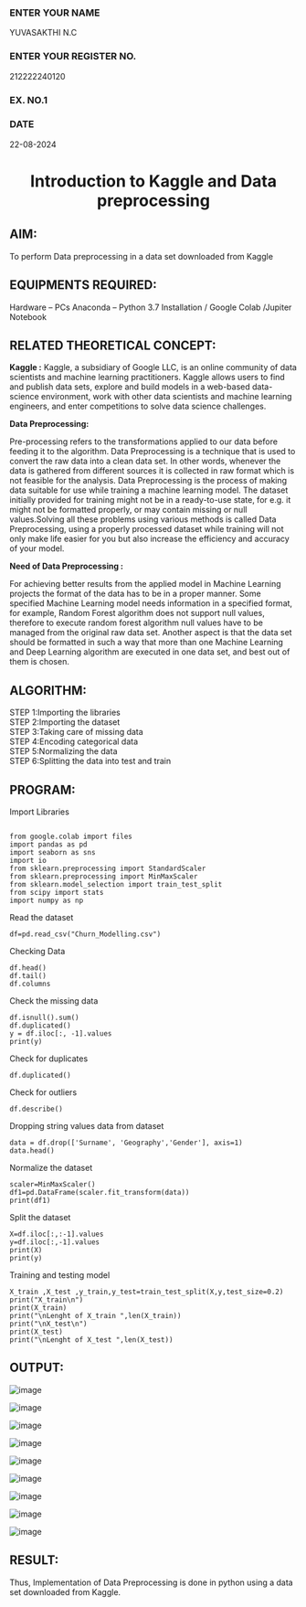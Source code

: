 <H3>ENTER YOUR NAME</H3>
YUVASAKTHI N.C
<H3>ENTER YOUR REGISTER NO.</H3>
212222240120
<H3>EX. NO.1</H3>
<H3>DATE</H3>
22-08-2024
<H1 ALIGN =CENTER> Introduction to Kaggle and Data preprocessing</H1>

## AIM:

To perform Data preprocessing in a data set downloaded from Kaggle

## EQUIPMENTS REQUIRED:
Hardware – PCs
Anaconda – Python 3.7 Installation / Google Colab /Jupiter Notebook

## RELATED THEORETICAL CONCEPT:

**Kaggle :**
Kaggle, a subsidiary of Google LLC, is an online community of data scientists and machine learning practitioners. Kaggle allows users to find and publish data sets, explore and build models in a web-based data-science environment, work with other data scientists and machine learning engineers, and enter competitions to solve data science challenges.

**Data Preprocessing:**

Pre-processing refers to the transformations applied to our data before feeding it to the algorithm. Data Preprocessing is a technique that is used to convert the raw data into a clean data set. In other words, whenever the data is gathered from different sources it is collected in raw format which is not feasible for the analysis.
Data Preprocessing is the process of making data suitable for use while training a machine learning model. The dataset initially provided for training might not be in a ready-to-use state, for e.g. it might not be formatted properly, or may contain missing or null values.Solving all these problems using various methods is called Data Preprocessing, using a properly processed dataset while training will not only make life easier for you but also increase the efficiency and accuracy of your model.

**Need of Data Preprocessing :**

For achieving better results from the applied model in Machine Learning projects the format of the data has to be in a proper manner. Some specified Machine Learning model needs information in a specified format, for example, Random Forest algorithm does not support null values, therefore to execute random forest algorithm null values have to be managed from the original raw data set.
Another aspect is that the data set should be formatted in such a way that more than one Machine Learning and Deep Learning algorithm are executed in one data set, and best out of them is chosen.


## ALGORITHM:
STEP 1:Importing the libraries<BR>
STEP 2:Importing the dataset<BR>
STEP 3:Taking care of missing data<BR>
STEP 4:Encoding categorical data<BR>
STEP 5:Normalizing the data<BR>
STEP 6:Splitting the data into test and train<BR>

##  PROGRAM:
Import Libraries
```

from google.colab import files
import pandas as pd
import seaborn as sns
import io
from sklearn.preprocessing import StandardScaler
from sklearn.preprocessing import MinMaxScaler
from sklearn.model_selection import train_test_split
from scipy import stats
import numpy as np

```
Read the dataset
```
df=pd.read_csv("Churn_Modelling.csv")
```
Checking Data
```
df.head()
df.tail()
df.columns
```
Check the missing data
```
df.isnull().sum()
df.duplicated()
y = df.iloc[:, -1].values
print(y)

```
Check for duplicates
```
df.duplicated()
```
Check for outliers
```
df.describe()
```
Dropping string values data from dataset
```
data = df.drop(['Surname', 'Geography','Gender'], axis=1)
data.head()

```
Normalize the dataset
```
scaler=MinMaxScaler()
df1=pd.DataFrame(scaler.fit_transform(data))
print(df1)

```
Split the dataset
```
X=df.iloc[:,:-1].values
y=df.iloc[:,-1].values
print(X)
print(y)

```
Training and testing model

```
X_train ,X_test ,y_train,y_test=train_test_split(X,y,test_size=0.2)
print("X_train\n")
print(X_train)
print("\nLenght of X_train ",len(X_train))
print("\nX_test\n")
print(X_test)
print("\nLenght of X_test ",len(X_test))
```

## OUTPUT:
![image](https://github.com/user-attachments/assets/ec251a4d-618e-47c5-bf5e-6a7ae777c00c)

![image](https://github.com/user-attachments/assets/9065371d-0647-4f6d-9c9a-91323d0048b2)

![image](https://github.com/user-attachments/assets/68644f14-c445-424a-888e-adb498fe3529)

![image](https://github.com/user-attachments/assets/c0db3c51-d728-4ec7-a44c-ee1a7348a268)

![image](https://github.com/user-attachments/assets/13bb63b8-89b9-4078-b07b-564f25f099c8)

![image](https://github.com/user-attachments/assets/a71e9cf8-eb63-45f0-91bd-66fb7e783694)

![image](https://github.com/user-attachments/assets/1c734219-1e26-444e-9121-25202f6df22b)

![image](https://github.com/user-attachments/assets/f4c52c63-4a99-47a2-bd8e-bf546cd666f4)

![image](https://github.com/user-attachments/assets/2f349aad-d4cb-4faa-bf54-47b975d588c8)



## RESULT:
Thus, Implementation of Data Preprocessing is done in python  using a data set downloaded from Kaggle.


